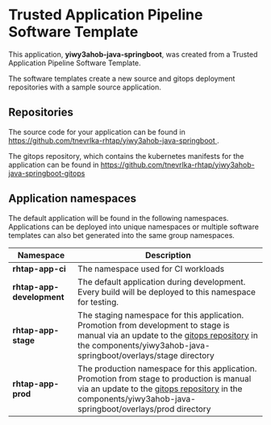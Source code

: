 # Trusted Application Pipeline Software Template

This application, **yiwy3ahob-java-springboot**, was created from a Trusted Application Pipeline Software Template.

The software templates create a new source and gitops deployment repositories with a sample source application. 

## Repositories

The source code for your application can be found in [https://github.com/tnevrlka-rhtap/yiwy3ahob-java-springboot ](https://github.com/tnevrlka-rhtap/yiwy3ahob-java-springboot ).
 
The gitops repository, which contains the kubernetes manifests for the application can be found in 
[https://github.com/tnevrlka-rhtap/yiwy3ahob-java-springboot-gitops ](https://github.com/tnevrlka-rhtap/yiwy3ahob-java-springboot-gitops ) 

## Application namespaces 

The default application will be found in the following namespaces. Applications can be deployed into unique namespaces or multiple software templates can also bet generated into the same group namespaces.  

|  Namespace   |  Description   |  
| -------- | -------- |
| **rhtap-app-ci** | The namespace used for CI workloads |
| **rhtap-app-development** | The default application during development. Every build will be deployed to this namespace for testing. |
| **rhtap-app-stage** | The staging namespace for this application. Promotion from development to stage is manual via an update to the [gitops repository](https://github.com/tnevrlka-rhtap/yiwy3ahob-java-springboot-gitops ) in the components/yiwy3ahob-java-springboot/overlays/stage directory |
| **rhtap-app-prod** | The production namespace for this application. Promotion from stage to production is manual via an update to the [gitops repository](https://github.com/tnevrlka-rhtap/yiwy3ahob-java-springboot-gitops ) in the components/yiwy3ahob-java-springboot/overlays/prod directory |